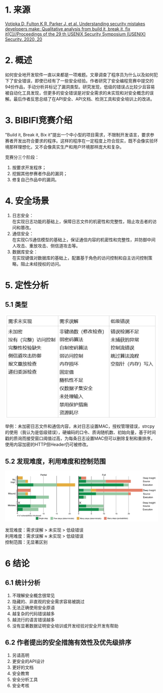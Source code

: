 <title>Understanding security mistakes developers make: Qualitative analysis from Build It, Break It, Fix It @ 阅读笔记</title>

# 1. 来源
[Votipka D, Fulton K R, Parker J, et al. Understanding security mistakes developers make: Qualitative analysis from build it, break it, fix it[C]//Proceedings of the 29 th USENIX Security Symposium (USENIX) Security. 2020, 20](https://www.usenix.org/conference/usenixsecurity20/presentation/votipka-understanding)

# 2. 概述
如何安全地开发软件一直以来都是一项难题。文章调查了程序员为什么以及如何犯下了安全错误，即使已经有了一些安全经验。作者研究了安全编程竞赛中提交的94份作品，手动分析并标记了漏洞类型。研究发现，低级的错误占比较少且容易被自动化工具发现，但更多的安全错误是对安全需求的未实现和对安全概念的误解。最后作者反思总结了在API安全、API文档、检测工具和安全培训上的改进。

# 3. BIBIFI竞赛介绍
"Build it, Break it, Bix it"提出一个中小型的项目需求，不限制开发语言，要求参赛者开发出符合要求的程序。这样的程序在一定程度上符合现实，既不会像实验环境那样理想化，又不会像真实生产和用户环境那样庞大和复杂。

竞赛分三个阶段： 
1. 按要求开发程序；
2. 挖掘其他参赛者作品的漏洞；
3. 修复自己作品中的漏洞。

# 4. 安全场景

1. 日志安全：  
在实现日志功能的基础上，保障日志文件的机密性和完整性，阻止攻击者的访问和篡改。
2. 通信安全：  
在实现C/S通信模型的基础上，保证通信内容的机密性和完整性，并防御中间人攻击、重放攻击、侧信道攻击等。
3. 数据库安全：  
在实现键值对数据库的基础上，配置基于角色的访问控制和自主访问控制策略，阻止未经授权的访问。

# 5. 定性分析

## 5.1 类型
![漏洞类型](imgs/2020-10-04/vul-type.jpg) 

举例：未加密日志文件和通信内容，未对日志设置MAC，授权管理错误，strcpy的使用（我认为是低级错误），硬编码的口令、质询随机数、初始向量，基于时间戳的质询而接受窗口阈值过高，为每条日志设置MAC但可以删除复制和重排序，使用内容加密的HTTP但Header仍可被修改。

## 5.2 发现难度，利用难度和控制范围

![针对每种类型引入的漏洞按发现难度，利用难度和控制范围划分](imgs/2020-10-04/vul-intro.jpg)

发现难度：需求误解 > 未实现 > 低级错误  
利用难度：需求误解 ≈ 未实现 > 低级错误  
控制范围：无显著区别 

# 6 结论

## 6.1 统计分析
1. 不理解安全概念很常见
2. 隐藏的、非直观的安全需求容易被跳过
3. 无法正确使用安全原语
4. 越复杂的代码错误越多
5. 越流行的语言错误越多
6. 没有显著数据证明安全培训或开发经验对安全开发有帮助

## 6.2 作者提出的安全措施有效性及优先级排序
1. 另请高明
2. 更安全的API设计
3. 更好的文档
4. 安全教育
5. 安全分析工具
6. 安全考核